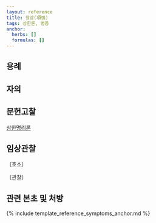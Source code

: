 ```yaml
---
layout: reference
title: 항강(項强)
tags: 상한론, 병증
anchor:
  herbs: []
  formulas: []
---
```



## 용례



## 자의



## 문헌고찰

[상한명리론]({{site.baseurl}}{{reference/Books/Etc/상한명리론}}#항강)


## 임상관찰



〔호소〕



〔관찰〕




## 관련 본초 및 처방


{% include template_reference_symptoms_anchor.md %}
